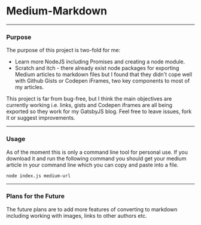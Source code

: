 # Medium-Markdown
--------------------------------
### Purpose
The purpose of this project is two-fold for me:
* Learn more NodeJS including Promises and creating a node module.
* Scratch and itch - there already exist node packages for exporting Medium articles to markdown files but I found that they didn't cope well with Github Gists or Codepen iFrames, two key components to most of my articles.

This project is far from bug-free, but I think the main objectives are currently working i.e. links, gists and Codepen iframes are all being exported so they work for my GatsbyJS blog. Feel free to leave issues, fork it or suggest improvements.

---------------------------------
### Usage
As of the moment this is only a command line tool for personal use. If you download it and run the following command you should get your medium article in your command line which you can copy and paste into a file.

```
node index.js medium-url
```
---------------------------------
### Plans for the Future
The future plans are to add more features of converting to markdown including working with images, links to other authors etc. 
